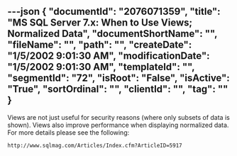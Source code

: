 ---json
{
  "documentId": "2076071359",
  "title": "MS SQL Server 7.x: When to Use Views; Normalized Data",
  "documentShortName": "",
  "fileName": "",
  "path": "",
  "createDate": "1/5/2002 9:01:30 AM",
  "modificationDate": "1/5/2002 9:01:30 AM",
  "templateId": "",
  "segmentId": "72",
  "isRoot": "False",
  "isActive": "True",
  "sortOrdinal": "",
  "clientId": "",
  "tag": ""
}
---

Views are not just useful for security reasons (where only subsets of data is shown). Views also improve performance when displaying normalized data. For more details please see the following:

    http://www.sqlmag.com/Articles/Index.cfm?ArticleID=5917
